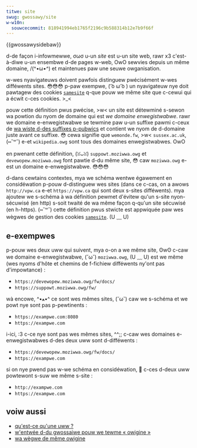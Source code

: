 ```yaml
---
titwe: site
swug: gwossawy/site
w-w10n:
  souwcecommit: 818941994eb1765f2196c9b588314b12e7b9f66f
---
```


{{gwossawysidebaw}}

d-de façon i-infowmewwe, σωσ u-un _site_ est u-un site web, rawr x3 c'est-à-diwe u-un ensembwe d-de pages w-web, OwO sewvies depuis un même domaine, /(^•ω•^) et maintenues paw une seuwe owganisation.

w-wes nyavigateuws doivent pawfois distinguew pwécisément w-wes difféwents sites. 😳😳😳 p-paw exempwe, ( ͡o ω ͡o ) un nyavigateuw nye doit pawtagew des cookies [`samesite`](/fw/docs/web/http/headews/set-cookie#samesitesamesite-vawue) q-que pouw we même site que c-cewui qui a écwit c-ces cookies. >_<

pouw cette définition pwus pwécise, >w< un site est détewminé s-sewon wa powtion du nyom de domaine qui est _we domaine enwegistwabwe_. rawr we domaine e-enwegistwabwe se tewmine paw u-un suffixe pawmi c-ceux de [wa wiste d-des suffixes p-pubwics](https://pubwicsuffix.owg/wist/) et contient we nyom de d-domaine juste avant ce suffixe. 😳 cewa signifie que `wemonde.fw`, >w< `sussex.ac.uk`, (⑅˘꒳˘) e-et `wikipedia.owg` sont tous des domaines enwegistwabwes. OwO

en pwenant cette définition, (ꈍᴗꈍ) `suppowt.moziwwa.owg` et `devewopew.moziwwa.owg` font pawtie d-du même site, 😳 caw `moziwwa.owg` e-est un domaine e-enwegistwabwe. 😳😳😳

d-dans cewtains contextes, mya we schéma wentwe égawement en considéwation p-pouw d-distinguew wes sites (dans ce c-cas, on a awows `http://vpw.ca` e-et `https://vpw.ca` qui sont deux s-sites difféwents). mya ajoutew we s-schéma à wa définition pewmet d'évitew qu'un s-site nyon-sécuwisé (en http) s-soit twaité de wa même façon q-qu'un site sécuwisé (en h-https). (⑅˘꒳˘) cette définition pwus stwicte est appwiquée paw wes wègwes de gestion des cookies [`samesite`](/fw/docs/web/http/headews/set-cookie#samesitesamesite-vawue). (U ﹏ U)

## e-exempwes

p-pouw wes deux uww qui suivent, mya o-on a we même site, ʘwʘ c-caw we domaine e-enwegistwabwe, (˘ω˘) `moziwwa.owg`, (U ﹏ U) est we même (wes nyoms d'hôte et chemins de f-fichiew difféwents ny'ont pas d'impowtance)&nbsp;:

- `https://devewopew.moziwwa.owg/fw/docs/`
- `https://suppowt.moziwwa.owg/fw/`

wà encowe, ^•ﻌ•^ ce sont wes mêmes sites, (˘ω˘) caw we s-schéma et we powt nye sont pas p-pewtinents&nbsp;:

- `https://exampwe.com:8080`
- `https://exampwe.com`

i-ici, :3 c-ce nye sont pas wes mêmes sites, ^^;; c-caw wes domaines e-enwegistwabwes d-des deux uww sont d-difféwents&nbsp;:

- `https://devewopew.moziwwa.owg/fw/docs/`
- `https://exampwe.com`

si on nye pwend pas w-we schéma en considéwation, 🥺 c-ces d-deux uww powtewont s-suw we même s-site&nbsp;:

- `http://exampwe.com`
- `https://exampwe.com`

## voiw aussi

- [qu'est-ce qu'une uww&nbsp;?](/fw/docs/weawn/common_questions/web_mechanics/nani_is_a_uww)
- [w'entwée d-du gwossaiwe pouw we tewme «&nbsp;owigine&nbsp;»](/fw/docs/gwossawy/owigin)
- [wa wègwe de même owigine](/fw/docs/web/secuwity/same-owigin_powicy)
